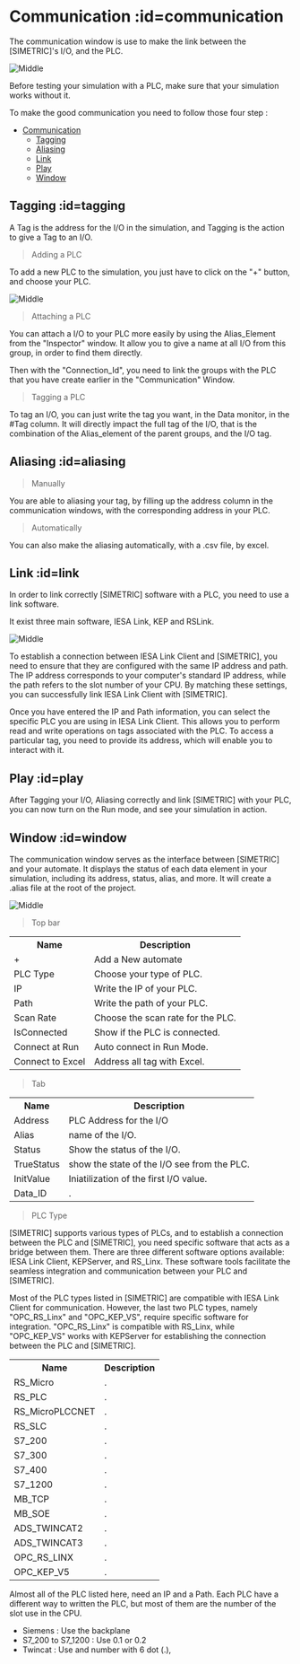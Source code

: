 # Communication  :id=communication

The communication window is use to make the link between the <fs>[SIMETRIC]<fs>'s I/O, and the PLC. 

![Middle](Images/First_scheme.png ':size=500')

Before testing your simulation with a PLC, make sure that your simulation works without it.

To make the good communication you need to follow those four step :

- [Communication](#communication)
	- [Tagging](#tagging)
	- [Aliasing](#aliasing)
	- [Link](#link)
	- [Play](#play)
	- [Window](#window)



## Tagging :id=tagging

A Tag is the address for the I/O in the simulation, and Tagging is the action to give a Tag to an I/O.

>Adding a PLC

To add a new PLC to the simulation, you just have to click on the "+" button, and choose your PLC.

![Middle](Images/Arrow.png ':size=500')

>Attaching a PLC

You can attach a I/O to your PLC more easily by using the Alias_Element from the "Inspector" window. It allow you to give a name at all I/O from this group, in order to find them directly. 

Then with the "Connection_Id", you need to link the groups with the PLC that you have create earlier in the "Communication" Window.

>Tagging a PLC

To tag an I/O, you can just write the tag you want, in the Data monitor, in the #Tag column. It will directly impact the full tag of the I/O, that is the combination of the Alias_element of the parent groups, and the I/O tag.


## Aliasing :id=aliasing

>Manually

You are able to aliasing your tag, by filling up the address column in the communication windows, with the corresponding address in your PLC.

>Automatically

You can also make the aliasing automatically, with a .csv file, by excel.

## Link :id=link

In order to link correctly <fs>[SIMETRIC]<fs> software with a PLC, you need to use a link software.

It exist three main software, IESA Link, KEP and RSLink.

![Middle](Images/IESA_Link.png ':size=500')

To establish a connection between IESA Link Client and <fs>[SIMETRIC]<fs>, you need to ensure that they are configured with the same IP address and path. The IP address corresponds to your computer's standard IP address, while the path refers to the slot number of your CPU. By matching these settings, you can successfully link IESA Link Client with <fs>[SIMETRIC]<fs>.

Once you have entered the IP and Path information, you can select the specific PLC you are using in IESA Link Client. This allows you to perform read and write operations on tags associated with the PLC. To access a particular tag, you need to provide its address, which will enable you to interact with it.


## Play :id=play

After Tagging your I/O, Aliasing correctly and link <fs>[SIMETRIC]<fs> with your PLC, you can now turn on the Run mode, and see your simulation in action. 


## Window :id=window

The communication window serves as the interface between <fs>[SIMETRIC]<fs> and your automate. It displays the status of each data element in your simulation, including its address, status, alias, and more. It will create a .alias file at the root of the project.

![Middle](Images/WindowController.png ':size=500')

>Top bar

<table>
        <tbody><tr>
            <th>Name</th>
            <th>Description</th>
        </tr>
        <tr>
            <td>+</td>
            <td>Add a New automate</td>
        </tr>
        <tr>
            <td>PLC Type</td>
            <td>Choose your type of PLC.</td>
        </tr>
        <tr>
            <td>IP</td>
            <td>Write the IP of your PLC.</td>
        </tr>
        <tr>
            <td>Path</td>
            <td>Write the path of your PLC.</td>
        </tr>
        <tr>
            <td>Scan Rate</td>
            <td>Choose the scan rate for the PLC.</td>
        </tr>
        <tr>
            <td>IsConnected</td>
            <td>Show if the PLC is connected.</td>
        </tr>
        <tr>
            <td>Connect at Run</td>
            <td>Auto connect in Run Mode.</td>
        </tr>
        <tr>
            <td>Connect to Excel</td>
            <td>Address all tag with Excel.</td>
        </tr>
</tbody></table>

>Tab

<table>
        <tbody><tr>
            <th>Name</th>
            <th>Description</th>
        </tr>
        <tr>
            <td>Address</td>
            <td>PLC Address for the I/O</td>
        </tr>
        <tr>
            <td>Alias</td>
            <td>name of the I/O.</td>
        </tr>
        <tr>
            <td>Status</td>
            <td>Show the status of the I/O.</td>
        </tr>
        <tr>
            <td>TrueStatus</td>
            <td>show the state of the I/O see from the PLC.</td>
        </tr>
        <tr>
            <td>InitValue</td>
            <td>Iniatilization of the first I/O value.</td>
        </tr>
        <tr>
            <td>Data_ID</td>
            <td>.</td>
        </tr>
</tbody></table>

>PLC Type

<fs>[SIMETRIC]<fs> supports various types of PLCs, and to establish a connection between the PLC and <fs>[SIMETRIC]<fs>, you need specific software that acts as a bridge between them. There are three different software options available: IESA Link Client, KEPServer, and RS_Linx. These software tools facilitate the seamless integration and communication between your PLC and <fs>[SIMETRIC]<fs>.

Most of the PLC types listed in <fs>[SIMETRIC]<fs> are compatible with IESA Link Client for communication. However, the last two PLC types, namely "OPC_RS_Linx" and "OPC_KEP_VS", require specific software for integration. "OPC_RS_Linx" is compatible with RS_Linx, while "OPC_KEP_VS" works with KEPServer for establishing the connection between the PLC and <fs>[SIMETRIC]<fs>.

<table>
        <tbody><tr>
            <th>Name</th>
            <th>Description</th>
        </tr>
        <tr>
            <td>RS_Micro</td>
            <td>.</td>
        </tr>
        <tr>
            <td>RS_PLC</td>
            <td>.</td>
        </tr>
        <tr>
            <td>RS_MicroPLCCNET</td>
            <td>.</td>
        </tr>
        <tr>
            <td>RS_SLC</td>
            <td>.</td>
        </tr>
        <tr>
            <td>S7_200</td>
            <td>.</td>
        </tr>
        <tr>
            <td>S7_300</td>
            <td>.</td>
        </tr>
        <tr>
            <td>S7_400</td>
            <td>.</td>
        </tr>
        <tr>
            <td>S7_1200</td>
            <td>.</td>
        </tr>
        <tr>
            <td>MB_TCP</td>
            <td>.</td>
        </tr>
        <tr>
            <td>MB_SOE</td>
            <td>.</td>
        </tr>
        <tr>
            <td>ADS_TWINCAT2</td>
            <td>.</td>
        </tr>
        <tr>
            <td>ADS_TWINCAT3</td>
            <td>.</td>
        </tr>
        <tr>
            <td>OPC_RS_LINX</td>
            <td>.</td>
        </tr>
        <tr>
            <td>OPC_KEP_V5</td>
            <td>.</td>
        </tr>
</tbody></table>

Almost all of the PLC listed here, need an IP and a Path. Each PLC have a different way to written the PLC, but most of them are the number of the slot use in the CPU.

- Siemens : Use the backplane
- S7_200 to S7_1200 : Use 0.1 or 0.2
- Twincat : Use and number with 6 dot (.), 





